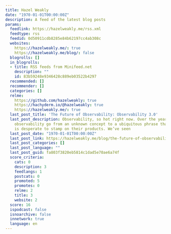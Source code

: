 ```yaml
---
title: Hazel Weakly
date: "1970-01-01T00:00:00Z"
description: A feed of the latest blog posts
params:
  feedlink: https://hazelweakly.me/rss.xml
  feedtype: rss
  feedid: 0d50911cdb8285e84b62197cc4ab308c
  websites:
    https://hazelweakly.me/: true
    https://hazelweakly.me/blog/: false
  blogrolls: []
  in_blogrolls:
  - title: RSS feeds from Minifeed.net
    description: ""
    id: 83b59248e9346428c889eb03522b4297
  recommended: []
  recommender: []
  categories: []
  relme:
    https://github.com/hazelweakly: true
    https://hachyderm.io/@hazelweakly: true
    https://hazelweakly.me/: true
  last_post_title: 'The Future of Observability: Observability 3.0'
  last_post_description: Observability, so hot right now. Over the years, we’ve seen
    observability go from an unknown concept to a ubiquitous phrase that everyone
    is desperate to stamp on their products. We’ve seen
  last_post_date: "1970-01-01T00:00:00Z"
  last_post_link: https://hazelweakly.me/blog/the-future-of-observability-observability-3-0/
  last_post_categories: []
  last_post_language: ""
  last_post_guid: fa803f3820eb5814c1dad5e70ae6a74f
  score_criteria:
    cats: 0
    description: 3
    feedlangs: 1
    postcats: 0
    promoted: 5
    promotes: 0
    relme: 2
    title: 3
    website: 2
  score: 16
  ispodcast: false
  isnoarchive: false
  innetwork: true
  language: en
---
```

